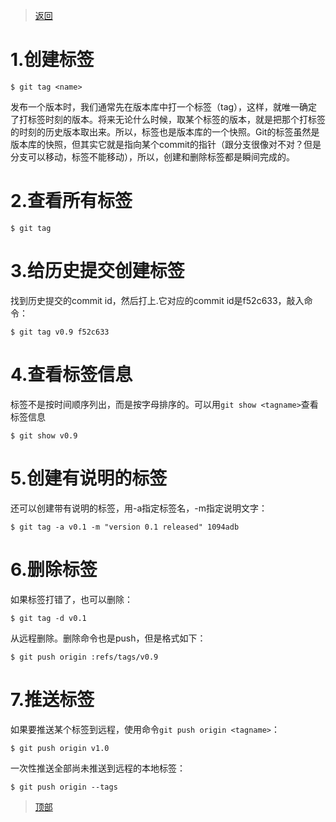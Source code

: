 > [返回](20210701171151.md)

# 1.创建标签
```
$ git tag <name>
```
发布一个版本时，我们通常先在版本库中打一个标签（tag），这样，就唯一确定了打标签时刻的版本。将来无论什么时候，取某个标签的版本，就是把那个打标签的时刻的历史版本取出来。所以，标签也是版本库的一个快照。Git的标签虽然是版本库的快照，但其实它就是指向某个commit的指针（跟分支很像对不对？但是分支可以移动，标签不能移动），所以，创建和删除标签都是瞬间完成的。

# 2.查看所有标签
```
$ git tag
```
# 3.给历史提交创建标签

找到历史提交的commit id，然后打上.它对应的commit id是f52c633，敲入命令：
```
$ git tag v0.9 f52c633
```
# 4.查看标签信息

标签不是按时间顺序列出，而是按字母排序的。可以用`git show <tagname>`查看标签信息
```
$ git show v0.9
```
# 5.创建有说明的标签

还可以创建带有说明的标签，用-a指定标签名，-m指定说明文字：
```
$ git tag -a v0.1 -m "version 0.1 released" 1094adb
```
# 6.删除标签

如果标签打错了，也可以删除：
```
$ git tag -d v0.1
```
从远程删除。删除命令也是push，但是格式如下：
```
$ git push origin :refs/tags/v0.9
```
# 7.推送标签

如果要推送某个标签到远程，使用命令`git push origin <tagname>`：
```
$ git push origin v1.0
```
一次性推送全部尚未推送到远程的本地标签：
```
$ git push origin --tags
```
> [顶部](#)